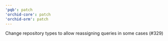 ```yaml
---
'pqb': patch
'orchid-core': patch
'orchid-orm': patch
---
```


Change repository types to allow reassigning queries in some cases (#329)
